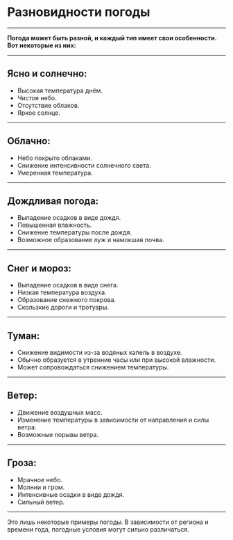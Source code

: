 # Разновидности погоды
***
**Погода может быть разной, и каждый тип имеет свои особенности. Вот некоторые из них:**
***
## Ясно и солнечно:
   - Высокая температура днём.
   - Чистое небо.
   - Отсутствие облаков.
   - Яркое солнце.
***
## Облачно:
   - Небо покрыто облаками.
   - Снижение интенсивности солнечного света.
   - Умеренная температура.
***
## Дождливая погода:
   - Выпадение осадков в виде дождя.
   - Повышенная влажность.
   - Снижение температуры после дождя.
   - Возможное образование луж и намокшая почва.
***
## Снег и мороз:
   - Выпадение осадков в виде снега.
   - Низкая температура воздуха.
   - Образование снежного покрова.
   - Скользкие дороги и тротуары.
***
## Туман:
   - Снижение видимости из-за водяных капель в воздухе.
   - Обычно образуется в утренние часы или при высокой влажности.
   - Может сопровождаться снижением температуры.
***
## Ветер:
   - Движение воздушных масс.
   - Изменение температуры в зависимости от направления и силы ветра.
   - Возможные порывы ветра.
***
## Гроза:
   - Мрачное небо.
   - Молнии и гром.
   - Интенсивные осадки в виде дождя.
   - Сильный ветер.
***
Это лишь некоторые примеры погоды. В зависимости от региона и времени года, погодные условия могут сильно различаться.